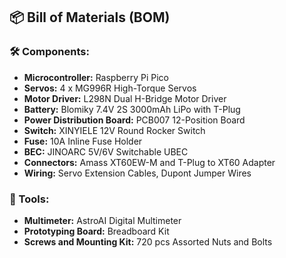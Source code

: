 ## 📦 Bill of Materials (BOM)
### 🛠️ Components:
- **Microcontroller:** Raspberry Pi Pico
- **Servos:** 4 x MG996R High-Torque Servos
- **Motor Driver:** L298N Dual H-Bridge Motor Driver
- **Battery:** Blomiky 7.4V 2S 3000mAh LiPo with T-Plug
- **Power Distribution Board:** PCB007 12-Position Board
- **Switch:** XINYIELE 12V Round Rocker Switch
- **Fuse:** 10A Inline Fuse Holder
- **BEC:** JINOARC 5V/6V Switchable UBEC
- **Connectors:** Amass XT60EW-M and T-Plug to XT60 Adapter
- **Wiring:** Servo Extension Cables, Dupont Jumper Wires

### 🧰 Tools:
- **Multimeter:** AstroAI Digital Multimeter
- **Prototyping Board:** Breadboard Kit
- **Screws and Mounting Kit:** 720 pcs Assorted Nuts and Bolts